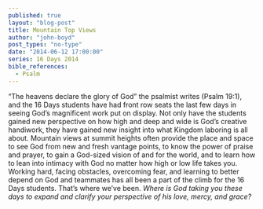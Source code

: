 ```yaml
---
published: true
layout: "blog-post"
title: Mountain Top Views
author: "john-boyd"
post_types: "no-type"
date: "2014-06-12 17:00:00"
series: 16 Days 2014
bible_references: 
  - Psalm
---
```


“The heavens declare the glory of God” the psalmist writes (Psalm 19:1), and the 16 Days students have had front row seats the last few days in seeing God’s magnificent work put on display.  Not only have the students gained new perspective on how high and deep and wide is God’s creative handiwork, they have gained new insight into what Kingdom laboring is all about.  Mountain views at summit heights often provide the place and space to see God from new and fresh vantage points, to know the power of praise and prayer, to gain a God-sized vision of and for the world, and to learn how to lean into intimacy with God no matter how high or low life takes you.   Working hard, facing obstacles, overcoming fear, and learning to better depend on God and teammates has all been a part of the climb for the 16 Days students.   That’s where we’ve been.  *Where is God taking you these days to expand and clarify your perspective of his love, mercy, and grace?*